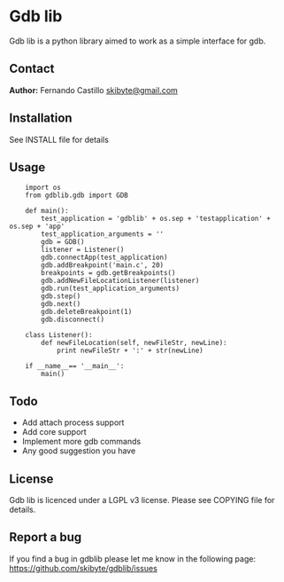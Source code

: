 Gdb lib
=======
Gdb lib is a python library aimed to work as a simple interface for gdb.

Contact
-------
**Author:** Fernando Castillo skibyte@gmail.com

Installation
------------
See INSTALL file for details

Usage
-----
        import os
        from gdblib.gdb import GDB

        def main():
            test_application = 'gdblib' + os.sep + 'testapplication' + os.sep + 'app'
            test_application_arguments = ''
            gdb = GDB()
            listener = Listener()
            gdb.connectApp(test_application)
            gdb.addBreakpoint('main.c', 20)
            breakpoints = gdb.getBreakpoints()
            gdb.addNewFileLocationListener(listener)
            gdb.run(test_application_arguments)
            gdb.step()
            gdb.next()
            gdb.deleteBreakpoint(1)
            gdb.disconnect()

        class Listener():
            def newFileLocation(self, newFileStr, newLine):
                print newFileStr + ':' + str(newLine)

        if __name__== '__main__':
            main()

Todo
----
* Add attach process support
* Add core support
* Implement more gdb commands
* Any good suggestion you have

License
-------
Gdb lib is licenced under a LGPL v3 license. Please see COPYING file for details.

Report a bug
------------
If you find a bug in gdblib please let me know in the following page: https://github.com/skibyte/gdblib/issues
